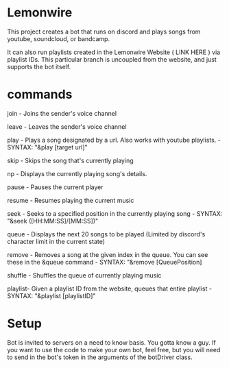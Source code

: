 # Lemonwire
This project creates a bot that runs on discord and plays songs from youtube, soundcloud, or bandcamp. 

It can also run playlists created in the Lemonwire Website ( LINK HERE ) via playlist IDs.
This particular branch is uncoupled from the website, and just supports the bot itself.


# commands
join 	- Joins the sender's voice channel

leave 	- Leaves the sender's voice channel

play 	- Plays a song designated by a url. Also works with youtube playlists.
	- SYNTAX: "&play [target url]"

skip	- Skips the song that's currently playing

np	- Displays the currently playing song's details.

pause	- Pauses the current player

resume	- Resumes playing the current music

seek	- Seeks to a specified position in the currently playing song
	- SYNTAX: "&seek ([HH:MM:SS]/[MM:SS])"

queue	- Displays the next 20 songs to be played (Limited by discord's character limit in the current state)

remove	- Removes a song at the given index in the queue. You can see these in the &queue command
	- SYNTAX: "&remove [QueuePosition] 

shuffle	- Shuffles the queue of currently playing music

playlist- Given a playlist ID from the website, queues that entire playlist
	- SYNTAX: "&playlist [playlistID]"

# Setup
Bot is invited to servers on a need to know basis. You gotta know a guy. If you want to use the code to make your own bot, feel free, but you will need to send in the bot's token in the arguments of the botDriver class.
